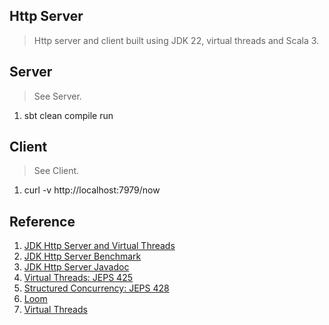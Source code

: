 Http Server
-----------
>Http server and client built using JDK 22, virtual threads and Scala 3.

Server
------
>See Server.
1. sbt clean compile run

Client
------
>See Client.
1. curl -v http://localhost:7979/now

Reference
---------
1. [JDK Http Server and Virtual Threads](https://piotrminkowski.com/2022/12/22/java-http-server-and-virtual-threads/)
2. [JDK Http Server Benchmark](https://www.reddit.com/r/java/comments/18vysrr/jdk_http_server_handles_100000_reqsec_with_100_ms/)
3. [JDK Http Server Javadoc](https://download.java.net/java/early_access/panama/docs/api/jdk.httpserver/com/sun/net/httpserver/package-summary.html)
4. [Virtual Threads: JEPS 425](openjdk.org/jeps/425)
5. [Structured Concurrency: JEPS 428](openjdk.org/jeps/428)
6. [Loom](www.marcobehler.com/guides/java-project-loom)
7. [Virtual Threads](https://github.com/objektwerks/virtual.threads)
